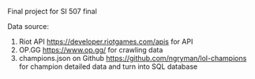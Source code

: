 Final project for SI 507 final

Data source:
1. Riot API https://developer.riotgames.com/apis for API 
2. OP.GG https://www.op.gg/ for crawling data
3. champions.json on Github https://github.com/ngryman/lol-champions for champion detailed data and turn into SQL database
